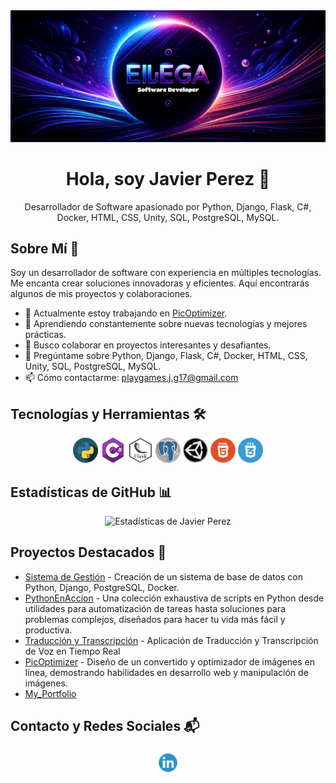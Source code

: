 <div align="center">
  <img src="banner-inicio-eljega.png" alt="Javier Perez - Desarrollador de Software">
</div>

<h1 align="center">Hola, soy Javier Perez 👋</h1>
<p align="center">
  Desarrollador de Software apasionado por Python, Django, Flask, C#, Docker, HTML, CSS, Unity, SQL, PostgreSQL, MySQL.
</p>

## Sobre Mí 🚀
Soy un desarrollador de software con experiencia en múltiples tecnologías. Me encanta crear soluciones innovadoras y eficientes. Aquí encontrarás algunos de mis proyectos y colaboraciones.

- 🔭 Actualmente estoy trabajando en [PicOptimizer]([link_al_proyecto](https://picoptimizer.1.us-1.fl0.io)).
- 🌱 Aprendiendo constantemente sobre nuevas tecnologías y mejores prácticas.
- 🤝 Busco colaborar en proyectos interesantes y desafiantes.
- 💬 Pregúntame sobre Python, Django, Flask, C#, Docker, HTML, CSS, Unity, SQL, PostgreSQL, MySQL.
- 📫 Cómo contactarme: [playgames.j.g17@gmail.com](mailto:playgames.j.g17@gmail.com)

## Tecnologías y Herramientas 🛠️
<div align="center">
  <img src="images/python.webp" alt="Python" width="40" height="40"/>
  <img src="images/Csharp.webp" alt="C#" width="40" height="40"/>
  <img src="images/flask.webp" alt="Flask" width="40" height="40"/>
  <img src="images/postgreSQL.webp" alt="Postgres" width="40" height="40"/>
  <img src="images/unity.webp" alt="Unity" width="40" height="40"/>
  <img src="images/html.webp" alt="HTML" width="40" height="40"/>
  <img src="images/css.webp" alt="CSS" width="40" height="40"/>
</div>

## Estadísticas de GitHub 📊
<div align="center">
  <img src="https://github-readme-stats.vercel.app/api?username=eljega&show_icons=true&theme=radical" alt="Estadísticas de Javier Perez" />
</div>

## Proyectos Destacados 🌟
- [Sistema de Gestión]([link_al_proyecto_1](https://github.com/eljega/sistema-de-datos)) - Creación de un sistema de base de datos con Python, Django, PostgreSQL, Docker.
- [PythonEnAccion]([link_al_proyecto_1](https://github.com/eljega/PythonEnAccion)) - Una colección exhaustiva de scripts en Python desde utilidades para automatización de tareas hasta soluciones para problemas complejos, diseñados para hacer tu vida más fácil y productiva.
- [Traducción y Transcripción]([link_al_proyecto_1](https://github.com/eljega)) - Aplicación de Traducción y Transcripción de Voz en Tiempo Real
- [PicOptimizer]([link_al_proyecto_1](https://picoptimizer.1.us-1.fl0.io)) - Diseño de un convertido y optimizador de imágenes en línea, demostrando
habilidades en desarrollo web y manipulación de imágenes.
- [My_Portfolio]([link_al_proyecto_2](https://my-portfolio-eljega.vercel.app)) 

## Contacto y Redes Sociales 📬
<div align="center">
  <a href="(https://www.linkedin.com/in/javier-perez-780145263/)"><img src="images/linkedIn.webp" alt="LinkedIn" width="40" height="40"/></a>
</div>


